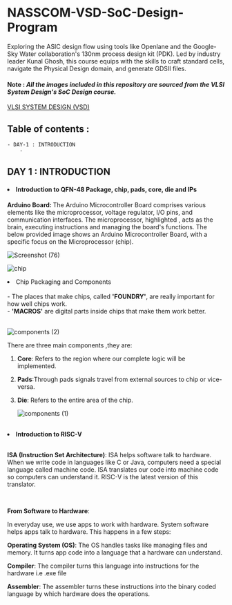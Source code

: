 # NASSCOM-VSD-SoC-Design-Program
Exploring the ASIC design flow using tools like Openlane and the Google-Sky Water collaboration's 130nm process design kit (PDK). Led by industry leader Kunal Ghosh, this course equips with the skills to craft standard cells, navigate the Physical Design domain, and generate GDSII files.

#### <b>Note :</b> <i>All the images included in this repository are sourced from the VLSI System Design's SoC Design course.</i>
[VLSI SYSTEM DESIGN (VSD)](https://www.vlsisystemdesign.com/)
## Table of contents :
    - DAY-1 : INTRODUCTION
        - 
                         








## DAY 1 : INTRODUCTION

####  <li> Introduction to QFN-48 Package, chip, pads, core, die and IPs </li>

 <b> Arduino Board: </b> The Arduino Microcontroller Board comprises various elements like the microprocessor, voltage regulator, I/O pins, and communication interfaces. The microprocessor, highlighted , acts as the brain, executing instructions and managing the board's functions. The below provided image shows an Arduino Microcontroller Board, with a specific focus on the Microprocessor (chip). 
 
 ![Screenshot (76)](https://github.com/akshaynayak212/NASSCOM-VSD-SoC-Design-Program/assets/169296665/68003ba1-02c2-47d7-b254-c2f73ac0dad8)

![chip](https://github.com/akshaynayak212/NASSCOM-VSD-SoC-Design-Program/assets/169296665/cd672f2a-d14b-4343-8e7c-c2ec1817d560)
<br>
 
 <li> Chip Packaging and Components </li>
 <br>
- The places that make chips, called <b>'FOUNDRY'</b>, are really important for how well chips work.
<br>
- <b>'MACROS'</b> are digital parts inside chips that make them work better.

<br>

 <br>
 
![components (2)](https://github.com/akshaynayak212/NASSCOM-VSD-SoC-Design-Program/assets/169296665/eaeac9c5-ca55-4910-b356-49922e088547)

 There are three main components ,they are:
 
1) <b>Core</b>: Refers to the region where our complete logic will be implemented.

2) <b>Pads</b>:Through pads signals travel from external sources to chip or vice-versa.

3) <b>Die</b>: Refers to the entire area of the chip.

   ![components (1)](https://github.com/akshaynayak212/NASSCOM-VSD-SoC-Design-Program/assets/169296665/fa09ff1c-d118-45dc-84b9-68214bddaa6f)

<br>

<li><b>Introduction to RISC-V </li></b>
<br>
    
**ISA (Instruction Set Architecture)**: ISA helps software talk to hardware. When we write code in languages like C or Java, computers need a special language called machine code. ISA translates our code into machine code so computers can understand it. RISC-V is the latest version of this translator.

<br>

**From Software to Hardware**:

In everyday use, we use apps to work with hardware. System software helps apps talk to hardware. This happens in a few steps:

**Operating System (OS)**: The OS handles tasks like managing files and memory. It turns app code into a language that a hardware can understand.

**Compiler**: The compiler turns this language into instructions for the hardware  i.e .exe file

**Assembler**: The assembler turns these instructions into the binary coded language by which hardware does the operations.





</ul>
